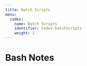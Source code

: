 ```yaml
---
title: Batch Scripts
menu:
  codes:
    name: Batch Scripts
    identifier: codes-batchScripts
    weight: 2
---
```

# Bash Notes
